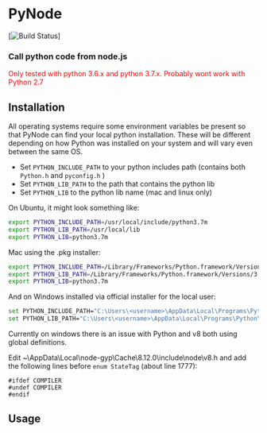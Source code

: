 # PyNode

[![Build Status](https://travis-ci.org/fridgerator/PyNode.svg?branch=master)]
	
### Call python code from node.js

<span style="color:red">Only tested with python 3.6.x and python 3.7.x.  Probably wont work with Python 2.7</span>

## Installation

All operating systems require some environment variables be present so that PyNode can find your local python installation.  These will be different depending on how Python was installed on your system and will vary even between the same OS.

* Set `PYTHON_INCLUDE_PATH` to your python includes path (contains both `Python.h` and `pyconfig.h` )
* Set `PYTHON_LIB_PATH` to the path that contains the python lib
* Set `PYTHON_LIB` to the python lib name (mac and linux only)

On Ubuntu, it might look something like:
```bash
export PYTHON_INCLUDE_PATH=/usr/local/include/python3.7m
export PYTHON_LIB_PATH=/usr/local/lib
export PYTHON_LIB=python3.7m
```

Mac using the .pkg installer:
```bash
export PYTHON_INCLUDE_PATH=/Library/Frameworks/Python.framework/Versions/3.7/include/python3.7m
export PYTHON_LIB_PATH=/Library/Frameworks/Python.framework/Versions/3.7/lib
export PYTHON_LIB=python3.7m
```

And on Windows installed via official installer for the local user:
```bash
set PYTHON_INCLUDE_PATH="C:\Users\<username>\AppData\Local\Programs\Python\Python3.6\include"
set PYTHON_LIB_PATH="C:\Users\<username>\AppData\Local\Programs\Python\Python3.6\libs"
```

Currently on windows there is an issue with Python and v8 both using global definitions.

Edit ~\AppData\Local\node-gyp\Cache\8.12.0\include\node\v8.h and add the following lines before `enum StateTag` (about line 1777):

```
#ifdef COMPILER
#undef COMPILER
#endif
```

## Usage
